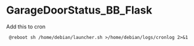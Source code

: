 # GarageDoorStatus_BB_Flask
 
 
 Add this to cron
```
 @reboot sh /home/debian/launcher.sh >/home/debian/logs/cronlog 2>&1
 ```